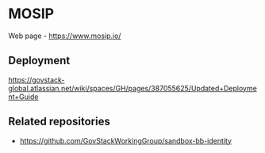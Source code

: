 # MOSIP

Web page - https://www.mosip.io/

## Deployment 

https://govstack-global.atlassian.net/wiki/spaces/GH/pages/387055625/Updated+Deployment+Guide

## Related repositories

* https://github.com/GovStackWorkingGroup/sandbox-bb-identity